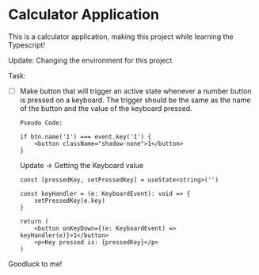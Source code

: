 # Calculator Application

This is a calculator application, making this project while learning the
Typescript!

Update: Changing the environment for this project

Task:
- [ ] Make button that will trigger an active state whenever a number button
is pressed on a keyboard. The trigger should be the same as the name of the
button and the value of the keyboard pressed.
    ```
    Pseudo Code:

    if btn.name('1') === event.key('1') {
        <button className="shadow-none">1</button>   
    }
    ```

    Update -> Getting the Keyboard value
    ```tsx
    const [pressedKey, setPressedKey] = useState<string>('')

	const keyHandler = (e: KeyboardEvent): void => {
		setPressedKey(e.key)
	}

    return (
        <button onKeyDown={(e: KeyboardEvent) => keyHandler(e)}>1</button>
		<p>Key pressed is: {pressedKey}</p>
    )
    ```

Goodluck to me!
